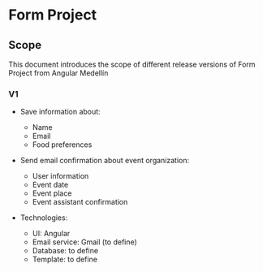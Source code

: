 # Form Project

## Scope

This document introduces the scope of different release versions of Form Project from Angular Medellín

### V1

- Save information about:
	- Name
	- Email
	- Food preferences

- Send email confirmation about event organization:
	- User information
	- Event date
	- Event place
	- Event assistant confirmation

- Technologies:
	- UI: Angular
	- Email service: Gmail (to define)
	- Database: to define
	- Template: to define
